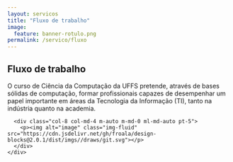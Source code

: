 ```yaml
---
layout: servicos
title: "Fluxo de trabalho"
image:
  feature: banner-rotulo.png
permalink: /servico/fluxo
---
```


<section class="fdb-block">
  <div class="container">
    <div class="row align-items-center pt-2 pt-lg-5">
      <div class="col-12 col-md-8 col-lg-7">
        <h2>Fluxo de trabalho</h2>
        <p class="lead">O curso de Ciência da Computação da UFFS pretende, através de bases sólidas de computação, formar profissionais capazes de desempenhar um papel importante em áreas da Tecnologia da Informação (TI), tanto na indústria quanto na academia.</p>
      </div>

      <div class="col-8 col-md-4 m-auto m-md-0 ml-md-auto pt-5">
        <p><img alt="image" class="img-fluid" src="https://cdn.jsdelivr.net/gh/froala/design-blocks@2.0.1/dist/imgs//draws/git.svg"></p>
      </div>
    </div>
  </div>
</section>